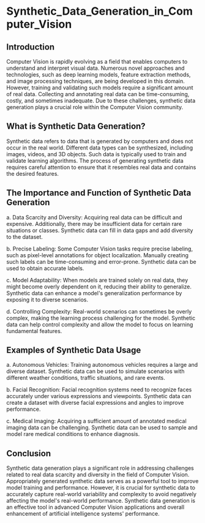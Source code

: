 # Synthetic_Data_Generation_in_Computer_Vision
## Introduction

Computer Vision is rapidly evolving as a field that enables computers to understand and interpret visual data. Numerous novel approaches and technologies, such as deep learning models, feature extraction methods, and image processing techniques, are being developed in this domain. However, training and validating such models require a significant amount of real data. Collecting and annotating real data can be time-consuming, costly, and sometimes inadequate. Due to these challenges, synthetic data generation plays a crucial role within the Computer Vision community.

## What is Synthetic Data Generation?

Synthetic data refers to data that is generated by computers and does not occur in the real world. Different data types can be synthesized, including images, videos, and 3D objects. Such data is typically used to train and validate learning algorithms. The process of generating synthetic data requires careful attention to ensure that it resembles real data and contains the desired features.

## The Importance and Function of Synthetic Data Generation

a. Data Scarcity and Diversity: Acquiring real data can be difficult and expensive. Additionally, there may be insufficient data for certain rare situations or classes. Synthetic data can fill in data gaps and add diversity to the dataset.

b. Precise Labeling: Some Computer Vision tasks require precise labeling, such as pixel-level annotations for object localization. Manually creating such labels can be time-consuming and error-prone. Synthetic data can be used to obtain accurate labels.

c. Model Adaptability: When models are trained solely on real data, they might become overly dependent on it, reducing their ability to generalize. Synthetic data can enhance a model's generalization performance by exposing it to diverse scenarios.

d. Controlling Complexity: Real-world scenarios can sometimes be overly complex, making the learning process challenging for the model. Synthetic data can help control complexity and allow the model to focus on learning fundamental features.

## Examples of Synthetic Data Usage

a. Autonomous Vehicles: Training autonomous vehicles requires a large and diverse dataset. Synthetic data can be used to simulate scenarios with different weather conditions, traffic situations, and rare events.

b. Facial Recognition: Facial recognition systems need to recognize faces accurately under various expressions and viewpoints. Synthetic data can create a dataset with diverse facial expressions and angles to improve performance.

c. Medical Imaging: Acquiring a sufficient amount of annotated medical imaging data can be challenging. Synthetic data can be used to sample and model rare medical conditions to enhance diagnosis.

## Conclusion

Synthetic data generation plays a significant role in addressing challenges related to real data scarcity and diversity in the field of Computer Vision. Appropriately generated synthetic data serves as a powerful tool to improve model training and performance. However, it is crucial for synthetic data to accurately capture real-world variability and complexity to avoid negatively affecting the model's real-world performance. Synthetic data generation is an effective tool in advanced Computer Vision applications and overall enhancement of artificial intelligence systems' performance.
